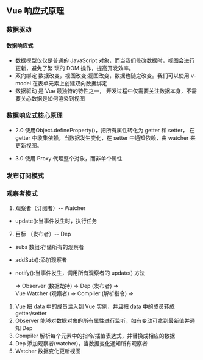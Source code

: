 ## Vue 响应式原理
### 数据驱动
#### 数据响应式
- 数据模型仅仅是普通的 JavaScript 对象，而当我们修改数据时，视图会进行更新，避免了繁
琐的 DOM 操作，提高开发效率。
- 双向绑定
数据改变，视图改变;视图改变，数据也随之改变。我们可以使用 v-model 在表单元素上创建双向数据绑定
- 数据驱动
是 Vue 最独特的特性之一， 开发过程中仅需要关注数据本身，不需要关心数据是如何渲染到视图

### 数据响应式核心原理
- 2.0 使用Object.defineProperty()，把所有属性转化为 getter 和 setter， 在 getter 中收集依赖，当数据发生变化，在 setter 中通知依赖，由 watcher 来更新视图。

- 3.0 使用 Proxy 代理整个对象，而非单个属性

### 发布订阅模式

### 观察者模式
1. 观察者（订阅者）-- Watcher
- update():当事件发生时，执行任务
2. 目标 （发布者）-- Dep
- subs 数组:存储所有的观察者
- addSub():添加观察者 
- notify():当事件发生，调用所有观察者的 update() 方法

     => Observer (数据劫持) => Dep (发布者) =>  
Vue                                        Watcher (观察者)
     => Compiler (解析指令) => 

1. Vue
把 data 中的成员注入到 Vue 实例，并且把 data 中的成员转成 getter/setter 
2. Observer
能够对数据对象的所有属性进行监听，如有变动可拿到最新值并通知 Dep 
3. Compiler
解析每个元素中的指令/插值表达式，并替换成相应的数据 
4. Dep
添加观察者(watcher)，当数据变化通知所有观察者 
5. Watcher
数据变化更新视图